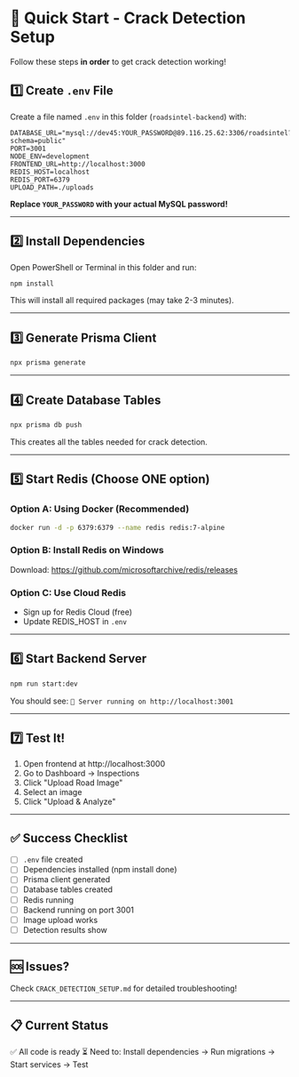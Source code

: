 # 🚀 Quick Start - Crack Detection Setup

Follow these steps **in order** to get crack detection working!

## 1️⃣ Create `.env` File

Create a file named `.env` in this folder (`roadsintel-backend`) with:

```env
DATABASE_URL="mysql://dev45:YOUR_PASSWORD@89.116.25.62:3306/roadsintel?schema=public"
PORT=3001
NODE_ENV=development
FRONTEND_URL=http://localhost:3000
REDIS_HOST=localhost
REDIS_PORT=6379
UPLOAD_PATH=./uploads
```

**Replace `YOUR_PASSWORD` with your actual MySQL password!**

---

## 2️⃣ Install Dependencies

Open PowerShell or Terminal in this folder and run:

```bash
npm install
```

This will install all required packages (may take 2-3 minutes).

---

## 3️⃣ Generate Prisma Client

```bash
npx prisma generate
```

---

## 4️⃣ Create Database Tables

```bash
npx prisma db push
```

This creates all the tables needed for crack detection.

---

## 5️⃣ Start Redis (Choose ONE option)

### Option A: Using Docker (Recommended)
```bash
docker run -d -p 6379:6379 --name redis redis:7-alpine
```

### Option B: Install Redis on Windows
Download: https://github.com/microsoftarchive/redis/releases

### Option C: Use Cloud Redis
- Sign up for Redis Cloud (free)
- Update REDIS_HOST in `.env`

---

## 6️⃣ Start Backend Server

```bash
npm run start:dev
```

You should see: `🚀 Server running on http://localhost:3001`

---

## 7️⃣ Test It!

1. Open frontend at http://localhost:3000
2. Go to Dashboard → Inspections
3. Click "Upload Road Image"
4. Select an image
5. Click "Upload & Analyze"

---

## ✅ Success Checklist

- [ ] `.env` file created
- [ ] Dependencies installed (npm install done)
- [ ] Prisma client generated
- [ ] Database tables created
- [ ] Redis running
- [ ] Backend running on port 3001
- [ ] Image upload works
- [ ] Detection results show

---

## 🆘 Issues?

Check `CRACK_DETECTION_SETUP.md` for detailed troubleshooting!

---

## 📋 Current Status

✅ All code is ready
⏳ Need to: Install dependencies → Run migrations → Start services → Test

